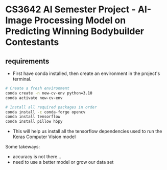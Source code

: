 # CS3642 AI Semester Project - AI-Image Processing Model on Predicting Winning Bodybuilder Contestants

## requirements
- First have conda installed, then create an environment in the project's terminal.
```bash
# Create a fresh environment
conda create -n new-cv-env python=3.10
conda activate new-cv-env

# Install all required packages in order
conda install -c conda-forge opencv
conda install tensorflow
conda install pillow h5py
```
- This will help us install all the tensorflow dependencies used to run the Keras Computer Vision model

Some takeways: 
- accuracy is not there... 
- need to use a better model or grow our data set

